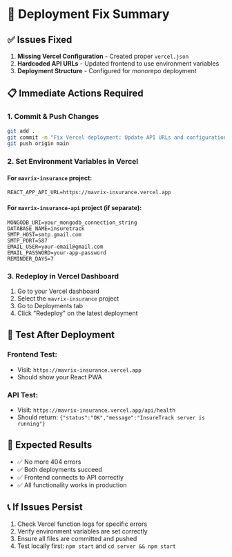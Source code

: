 # 🚀 Deployment Fix Summary

## ✅ Issues Fixed

1. **Missing Vercel Configuration** - Created proper `vercel.json`
2. **Hardcoded API URLs** - Updated frontend to use environment variables
3. **Deployment Structure** - Configured for monorepo deployment

## 📋 Immediate Actions Required

### 1. Commit & Push Changes
```bash
git add .
git commit -m "Fix Vercel deployment: Update API URLs and configuration"
git push origin main
```

### 2. Set Environment Variables in Vercel

#### For `mavrix-insurance` project:
```
REACT_APP_API_URL=https://mavrix-insurance.vercel.app
```

#### For `mavrix-insurance-api` project (if separate):
```
MONGODB_URI=your_mongodb_connection_string
DATABASE_NAME=insuretrack
SMTP_HOST=smtp.gmail.com
SMTP_PORT=587
EMAIL_USER=your-email@gmail.com
EMAIL_PASSWORD=your-app-password
REMINDER_DAYS=7
```

### 3. Redeploy in Vercel Dashboard
1. Go to your Vercel dashboard
2. Select the `mavrix-insurance` project
3. Go to Deployments tab
4. Click "Redeploy" on the latest deployment

## 🧪 Test After Deployment

### Frontend Test:
- Visit: `https://mavrix-insurance.vercel.app`
- Should show your React PWA

### API Test:
- Visit: `https://mavrix-insurance.vercel.app/api/health`
- Should return: `{"status":"OK","message":"InsureTrack server is running"}`

## 🎯 Expected Results

- ✅ No more 404 errors
- ✅ Both deployments succeed
- ✅ Frontend connects to API correctly
- ✅ All functionality works in production

## 📞 If Issues Persist

1. Check Vercel function logs for specific errors
2. Verify environment variables are set correctly
3. Ensure all files are committed and pushed
4. Test locally first: `npm start` and `cd server && npm start`
